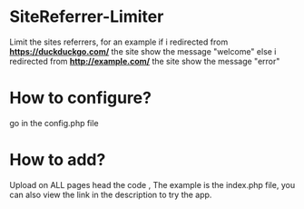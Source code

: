 # SiteReferrer-Limiter
Limit the sites referrers, for an example if i redirected from <b>https://duckduckgo.com/</b> the site show the message "welcome" else i redirected from <b>http://example.com/</b> the site show the message "error"

# How to configure?
go in the config.php file

# How to add?
Upload on ALL pages head the code <code><?php require_once('SiteReferrer-Limiter-master/files.php'); ?></code>, The example is the index.php file, you can also view the link in the description to try the app.
